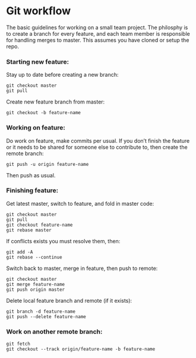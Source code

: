# Git workflow

The basic guidelines for working on a small team project. The philosphy is to create a branch for every feature, and each team member is responsible for handling merges to master. This assumes you have cloned or setup the repo.

### Starting new feature:
Stay up to date before creating a new branch:
```
git checkout master
git pull
```

Create new feature branch from master:
```
git checkout -b feature-name
```

### Working on feature:
Do work on feature, make commits per usual. If you don’t finish the feature or it needs to be shared for someone else to contribute to, then create the remote branch:
```
git push -u origin feature-name
```
Then push as usual.

### Finishing feature:
Get latest master, switch to feature, and fold in master code:
```
git checkout master
git pull
git checkout feature-name
git rebase master
```

If conflicts exists you must resolve them, then:
```
git add -A
git rebase --continue
```

Switch back to master, merge in feature, then push to remote:
```
git checkout master
git merge feature-name
git push origin master
```

Delete local feature branch and remote (if it exists):
``` 
git branch -d feature-name
git push --delete feature-name
```

### Work on another remote branch:
```
git fetch
git checkout --track origin/feature-name -b feature-name
```
